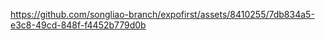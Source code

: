 

https://github.com/songliao-branch/expofirst/assets/8410255/7db834a5-e3c8-49cd-848f-f4452b779d0b

